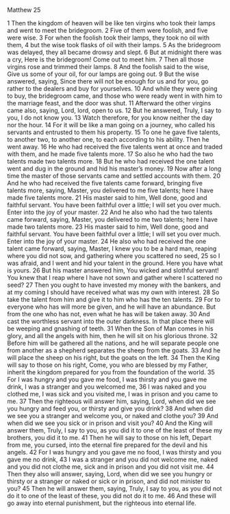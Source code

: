 Matthew 25

1	Then the kingdom of heaven will be like ten virgins who took their lamps and went to meet the bridegroom.
2	Five of them were foolish, and five were wise.
3	For when the foolish took their lamps, they took no oil with them,
4	but the wise took flasks of oil with their lamps.
5	As the bridegroom was delayed, they all became drowsy and slept.
6	But at midnight there was a cry, Here is the bridegroom! Come out to meet him.
7	Then all those virgins rose and trimmed their lamps.
8	And the foolish said to the wise, Give us some of your oil, for our lamps are going out.
9	But the wise answered, saying, Since there will not be enough for us and for you, go rather to the dealers and buy for yourselves.
10	And while they were going to buy, the bridegroom came, and those who were ready went in with him to the marriage feast, and the door was shut.
11	Afterward the other virgins came also, saying, Lord, lord, open to us.
12	But he answered, Truly, I say to you, I do not know you.
13	Watch therefore, for you know neither the day nor the hour.
14	For it will be like a man going on a journey, who called his servants and entrusted to them his property.
15	To one he gave five talents, to another two, to another one, to each according to his ability. Then he went away.
16	He who had received the five talents went at once and traded with them, and he made five talents more.
17	So also he who had the two talents made two talents more.
18	But he who had received the one talent went and dug in the ground and hid his master’s money.
19	Now after a long time the master of those servants came and settled accounts with them.
20	And he who had received the five talents came forward, bringing five talents more, saying, Master, you delivered to me five talents; here I have made five talents more.
21	His master said to him, Well done, good and faithful servant. You have been faithful over a little; I will set you over much. Enter into the joy of your master.
22	And he also who had the two talents came forward, saying, Master, you delivered to me two talents; here I have made two talents more.
23	His master said to him, Well done, good and faithful servant. You have been faithful over a little; I will set you over much. Enter into the joy of your master.
24	He also who had received the one talent came forward, saying, Master, I knew you to be a hard man, reaping where you did not sow, and gathering where you scattered no seed,
25	so I was afraid, and I went and hid your talent in the ground. Here you have what is yours.
26	But his master answered him, You wicked and slothful servant! You knew that I reap where I have not sown and gather where I scattered no seed?
27	Then you ought to have invested my money with the bankers, and at my coming I should have received what was my own with interest.
28	So take the talent from him and give it to him who has the ten talents.
29	For to everyone who has will more be given, and he will have an abundance. But from the one who has not, even what he has will be taken away.
30	And cast the worthless servant into the outer darkness. In that place there will be weeping and gnashing of teeth.
31	When the Son of Man comes in his glory, and all the angels with him, then he will sit on his glorious throne.
32	Before him will be gathered all the nations, and he will separate people one from another as a shepherd separates the sheep from the goats.
33	And he will place the sheep on his right, but the goats on the left.
34	Then the King will say to those on his right, Come, you who are blessed by my Father, inherit the kingdom prepared for you from the foundation of the world.
35	For I was hungry and you gave me food, I was thirsty and you gave me drink, I was a stranger and you welcomed me,
36	I was naked and you clothed me, I was sick and you visited me, I was in prison and you came to me.
37	Then the righteous will answer him, saying, Lord, when did we see you hungry and feed you, or thirsty and give you drink?
38	And when did we see you a stranger and welcome you, or naked and clothe you?
39	And when did we see you sick or in prison and visit you?
40	And the King will answer them, Truly, I say to you, as you did it to one of the least of these my brothers, you did it to me.
41	Then he will say to those on his left, Depart from me, you cursed, into the eternal fire prepared for the devil and his angels.
42	For I was hungry and you gave me no food, I was thirsty and you gave me no drink,
43	I was a stranger and you did not welcome me, naked and you did not clothe me, sick and in prison and you did not visit me.
44	Then they also will answer, saying, Lord, when did we see you hungry or thirsty or a stranger or naked or sick or in prison, and did not minister to you?
45	Then he will answer them, saying, Truly, I say to you, as you did not do it to one of the least of these, you did not do it to me.
46	And these will go away into eternal punishment, but the righteous into eternal life.

